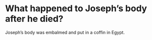 # What happened to Joseph’s body after he died?

Joseph’s body was embalmed and put in a coffin in Egypt.
